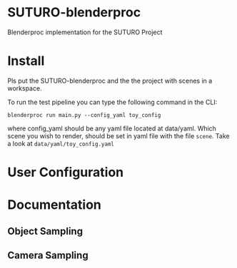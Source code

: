 # SUTURO-blenderproc
Blenderproc implementation for the SUTURO Project
# Install
Pls put the SUTURO-blenderproc and the the project with scenes in a workspace. 

To run the test pipeline you can type the following command in the CLI:

`blenderproc run main.py --config_yaml toy_config`

where config_yaml should be any yaml file located at data/yaml. Which scene
you wish to render, should be set in yaml file with the file `scene`. Take a look
at `data/yaml/toy_config.yaml`
# User Configuration

# Documentation

## Object Sampling

## Camera Sampling
